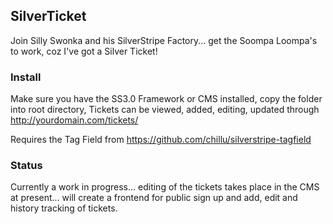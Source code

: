 ## SilverTicket ##

Join Silly Swonka and his SilverStripe Factory... get the Soompa Loompa's to work, coz I've got a Silver Ticket!

### Install ###

Make sure you have the SS3.0 Framework or CMS installed, copy the folder into root directory, 
Tickets can be viewed, added, editing, updated through http://yourdomain.com/tickets/

Requires the Tag Field from https://github.com/chillu/silverstripe-tagfield

### Status ###
Currently a work in progress... editing of the tickets takes place in the CMS at present... will create a frontend for public sign up and add, edit and history tracking of tickets.

